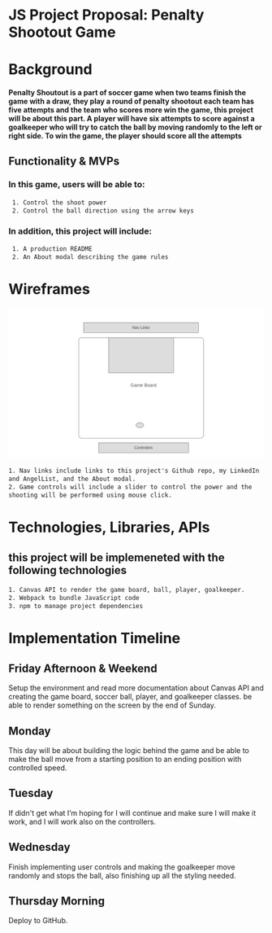# JS Project Proposal: Penalty Shootout Game
# Background 
#### Penalty Shoutout is a part of soccer game when two teams finish the game with a draw, they play a round of penalty shootout each team has five attempts and the team who scores more win the game, this project will be about this part. A player will have six attempts to score against a goalkeeper who will try to catch the ball by moving randomly to the left or right side. To win the game, the player should score all the attempts

## Functionality & MVPs
### In this game, users will be able to:
     1. Control the shoot power
     2. Control the ball direction using the arrow keys 
### In addition, this project will include: 
     1. A production README 
     2. An About modal describing the game rules 
# Wireframes 
![Wireframe](homepage2.png)

    1. Nav links include links to this project's Github repo, my LinkedIn and AngelList, and the About modal.
    2. Game controls will include a slider to control the power and the shooting will be performed using mouse click.

# Technologies, Libraries, APIs
## this project will be implemeneted with the following technologies 
    1. Canvas API to render the game board, ball, player, goalkeeper.
    2. Webpack to bundle JavaScript code 
    3. npm to manage project dependencies

# Implementation Timeline
## Friday Afternoon & Weekend
Setup the environment and read more documentation about Canvas API and creating the game board, soccer ball, player, and goalkeeper classes. be able to render something on the screen by the end of Sunday.
## Monday
This day will be about building the logic behind the game and be able to make the ball move from a starting position to an ending position with controlled speed.
## Tuesday
If didn't get what I’m hoping for I will continue and make sure I will make it work, and I will work also on the controllers.
## Wednesday
Finish implementing user controls and making the goalkeeper move randomly and stops the ball, also finishing up all the styling needed.
## Thursday Morning
Deploy to GitHub.
